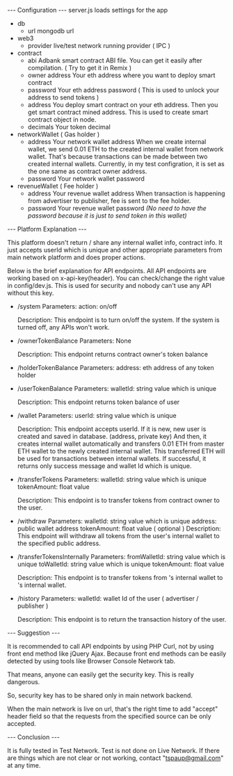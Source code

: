 --- Configuration ---
server.js loads settings for the app

* db
	- url
		mongodb url
* web3
	- provider
		live/test network running provider ( IPC )
* contract
	- abi
		Adbank smart contract ABI file. You can get it easily after compilation. ( Try to get it in Remix )
	- owner address
		Your eth address where you want to deploy smart contract
	- password
		Your eth address password ( This is used to unlock your address to send tokens )
	- address
		You deploy smart contract on your eth address. Then you get smart contract mined address.
		This is used to create smart contract object in node.
	- decimals
		Your token decimal
* networkWallet ( Gas holder )
	- address
		Your network wallet address
		When we create internal wallet, we send 0.01 ETH to the created internal wallet from network wallet.
		That's because transactions can be made between two created internal wallets.
		Currently, in my test configration, it is set as the one same as contract owner address.
	- password
		Your network wallet password
* revenueWallet ( Fee holder )
	- address
		Your revenue wallet address
		When transaction is happening from advertiser to publisher, fee is sent to the fee holder.
	- password
		Your revenue wallet password *(No need to have the password because it is just to send token in this wallet)*

--- Platform Explanation ---

This platform doesn't return / share any internal wallet info, contract info.
It just accepts userId which is unique and other appropriate parameters from main network platform and does proper actions.

Below is the brief explanation for API endpoints.
All API endpoints are working based on x-api-key(header).
You can check/change the right value in config/dev.js. This is used for security and nobody can't use any API without this key.

*	/system
	Parameters: 
		action: on/off

	Description:
		This endpoint is to turn on/off the system.
		If the system is turned off, any APIs won't work.

*	/ownerTokenBalance
	Parameters:
		None

	Description:
		This endpoint returns contract owner's token balance

*	/holderTokenBalance
	Parameters:
		address: eth address of any token holder

*	/userTokenBalance
	Parameters:
		walletId: string value which is unique

	Description:
		This endpoint returns token balance of user

*	/wallet
	Parameters:
		userId: string value which is unique

	Description:
		This endpoint accepts userId.
		If it is new, new user is created and saved in database. (address, private key)
		And then, it creates internal wallet automatically and transfers 0.01 ETH from master ETH wallet to the newly created internal wallet.
		This transferred ETH will be used for transactions between internal wallets.
		If successful, it returns only success message and wallet Id which is unique.

*  /transferTokens
	Parameters:
		walletId: string value which is unique
		tokenAmount: float value

	Description:
		This endpoint is to transfer tokens from contract owner to the user.

*	/withdraw
	Parameters:
		walletId: string value which is unique
		address: public wallet address
		tokenAmount: float value ( optional )
	Description:
		This endpoint will withdraw all tokens from the user's internal wallet to the specified public address.

*	/transferTokensInternally
	Parameters:
		fromWalletId: string value which is unique
		toWalletId: string value which is unique
		tokenAmount: float value

	Description:
		This endpoint is to transfer tokens from <fromUser>'s internal wallet to <toUser>'s internal wallet.

*	/history
	Parameters:
		walletId: wallet Id of the user ( advertiser / publisher ) 
	
	Description:
		This endpoint is to return the transaction history of the user.

--- Suggestion ---

It is recommended to call API endpoints by using PHP Curl, not by using front end method like jQuery Ajax.
Because front end methods can be easily detected by using tools like Browser Console Network tab.

That means, anyone can easily get the security key. This is really dangerous.

So, security key has to be shared only in main network backend.

When the main network is live on url, that's the right time to add "accept" header field so that the requests from the specified source can be only accepted.


--- Conclusion ---

It is fully tested in Test Network.
Test is not done on Live Network.
If there are things which are not clear or not working, contact "tspaup@gmail.com" at any time.
